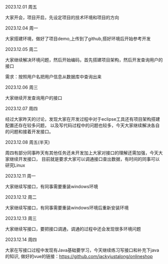 2023.12.01 周五

大家开会，项目开启，先设定项目的技术环境和项目的方向

2023.12.04 周一

大家搭建环境，做好了项目demo,上传到了github,搭好环境后开始参考开发

2023.12.05 周二

大家继续解决环境问题，然后开始编码，首先搭建项目架构，然后开发查询用户的接口

需求：按照用户名把用户信息从数据库中查询出来

2023.12.06 周三

大家继续开发查询用户的接口

2023.12.07 周四

经过大家昨天的讨论，发现大家在开发过程中对于eclipse工具还有项目架构搭建配置还存在较多问题， 以及写代码过程中的问题也较多，今天大家继续解决各自的问题和接着开发接口。

2023.12.08 周五(半天)

周四有部分同事昨天有其他任务还未开发加上大家对接口的理解还需加强，今天大家继续开发接口， 目前就是要求大家可以调通接口查出数据，有时间的同事可以研究Linux

2023.12.11 周一

大家继续写接口，有同事需要重装windows环境

2023.12.12 周二

大家继续写接口，有同事需要重装windows环境后重新安装环境

2023.12.13 周三

大家继续写接口，要把接口调通，调通的过程中还会发现很多环境问题

2023.12.14 周四

大家在写接口过程中发现有Java基础要学习，今天继续练习写接口和补充下java的知识,
做好的vue的链接：https://github.com/jackyjustalong/onlineshop
